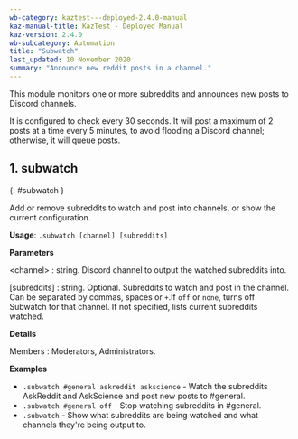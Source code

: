 ```yaml
---
wb-category: kaztest---deployed-2.4.0-manual
kaz-manual-title: KazTest - Deployed Manual
kaz-version: 2.4.0
wb-subcategory: Automation
title: "Subwatch"
last_updated: 10 November 2020
summary: "Announce new reddit posts in a channel."
---
```


This module monitors one or more subreddits and announces new posts to Discord channels.

It is configured to check every 30 seconds. It will post a maximum of
2 posts at a time every 5 minutes, to avoid flooding
a Discord channel; otherwise, it will queue posts.

## 1. subwatch
{: #subwatch }

Add or remove subreddits to watch and post into channels, or show the current configuration.

**Usage**: `.subwatch [channel] [subreddits]`

**Parameters**

&lt;channel&gt;
: string. Discord channel to output the watched subreddits into.


[subreddits]
: string. Optional. Subreddits to watch and post in the channel. Can be separated by commas, spaces or `+`.If `off` or `none`, turns off Subwatch for that channel. If not specified, lists current subreddits watched.




**Details**

Members
: Moderators, Administrators.


**Examples**

* `.subwatch #general askreddit askscience` - Watch the subreddits AskReddit and AskScience and post new posts to #general.
* `.subwatch #general off` - Stop watching subreddits in #general.
* `.subwatch` - Show what subreddits are being watched and what channels they're being output to.